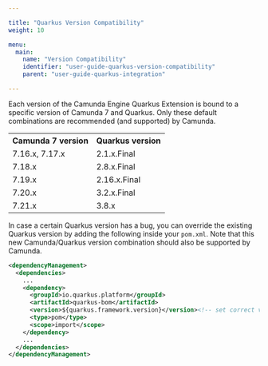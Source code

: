 ```yaml
---

title: "Quarkus Version Compatibility"
weight: 10

menu:
  main:
    name: "Version Compatibility"
    identifier: "user-guide-quarkus-version-compatibility"
    parent: "user-guide-quarkus-integration"

---
```


Each version of the Camunda Engine Quarkus Extension is bound to a specific version of Camunda 7 and Quarkus. 
Only these default combinations are recommended (and supported) by Camunda.

<table class="table table-striped">
  <tr>
    <th>Camunda 7 version</th>
    <th>Quarkus version</th>
  </tr>
  <tr>
    <td>7.16.x, 7.17.x</td>
    <td>2.1.x.Final</td>
  </tr>
  <tr>
    <td>7.18.x</td>
    <td>2.8.x.Final</td>
  </tr>
  <tr>
    <td>7.19.x</td>
    <td>2.16.x.Final</td>
  </tr>
  <tr>
    <td>7.20.x</td>
    <td>3.2.x.Final</td>
  </tr>
  <tr>
    <td>7.21.x</td>
    <td>3.8.x</td>
  </tr>
</table>

In case a certain Quarkus version has a bug, you can override the existing Quarkus version by adding the following
inside your `pom.xml`. Note that this new Camunda/Quarkus version combination should also be supported by Camunda.

```xml
<dependencyManagement>
  <dependencies>
    ...
    <dependency>
      <groupId>io.quarkus.platform</groupId>
      <artifactId>quarkus-bom</artifactId>
      <version>${quarkus.framework.version}</version><!-- set correct version here -->
      <type>pom</type>
      <scope>import</scope>
    </dependency>
    ...
  </dependencies>
</dependencyManagement>
```
